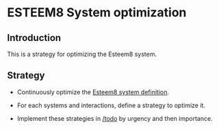 # ESTEEM8 System optimization

## Introduction

This is a strategy for optimizing the Esteem8 system.

## Strategy

 * Continuously optimize the [Esteem8 system definition](https://github.com/esteem8app/esteem8app.github.io/blob/master/docs/work-the-system/definition/system-definition.md).

 * For each systems and interactions, define a strategy to optimize it.

 * Implement these strategies in [/todo](https://github.com/esteem8app/esteem8app.github.io/tree/master/docs/todo) by urgency and then importance.
